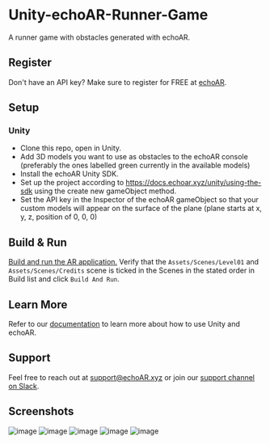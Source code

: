 # Unity-echoAR-Runner-Game
A runner game with obstacles generated with echoAR.

## Register
Don't have an API key? Make sure to register for FREE at [echoAR](https://www.echoar.xyz/).

## Setup
### Unity
- Clone this repo, open in Unity.
- Add 3D models you want to use as obstacles to the echoAR console (preferably the ones labelled green currently in the available models)
- Install the echoAR Unity SDK.
- Set up the project according to https://docs.echoar.xyz/unity/using-the-sdk using the create new gameObject method.
- Set the API key in the Inspector of the echoAR gameObject so that your custom models will appear on the surface of the plane (plane starts at x, y, z, position of 0, 0, 0)

## Build & Run
[Build and run the AR application.](https://docs.echoar.xyz/unity/adding-ar-capabilities#4-build-and-run-the-ar-application) Verify that the ```Assets/Scenes/Level01``` and ```Assets/Scenes/Credits``` scene is ticked in the Scenes in the stated order in Build list and click ```Build And Run```.

## Learn More
Refer to our [documentation](https://docs.echoar.xyz/unity/) to learn more about how to use Unity and echoAR.

## Support
Feel free to reach out at [support@echoAR.xyz](support@echoAR.xyz) or join our [support channel on Slack](https://join.slack.com/t/echoar/shared_invite/enQtNTg4NjI5NjM3OTc1LWU1M2M2MTNlNTM3NGY1YTUxYmY3ZDNjNTc3YjA5M2QyNGZiOTgzMjVmZWZmZmFjNGJjYTcxZjhhNzk3YjNhNjE).

## Screenshots
![image](https://user-images.githubusercontent.com/56166919/121860111-61f84080-ccad-11eb-89dc-e233d81181ad.png)
![image](https://user-images.githubusercontent.com/56166919/121860766-08444600-ccae-11eb-8231-b4423126537b.png)
![image](https://user-images.githubusercontent.com/56166919/121860256-86541d00-ccad-11eb-9d63-0d1825f968d4.png)
![image](https://user-images.githubusercontent.com/56166919/121860799-11cdae00-ccae-11eb-8260-7adbad858ea9.png)
![image](https://user-images.githubusercontent.com/56166919/121860537-cadfb880-ccad-11eb-860b-8414a8ea6f40.png)
